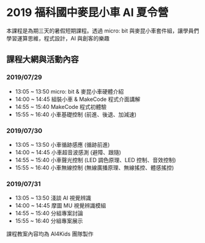 # 2019 福科國中麥昆小車 AI 夏令營

本課程是為期三天的暑假短期課程。透過 micro: bit 與麥昆小車套件組，讓學員們學習運算思維，程式設計，AI 與創客的樂趣

## 課程大網與活動內容

### 2019/07/29

- 13:05 ~ 13:50 micro: bit & 麥昆小車硬體介紹
- 14:00 ~ 14:45 組裝小車 & MakeCode 程式介面講解
- 14:55 ~ 15:40 MakeCode 程式初體驗
- 15:55 ~ 16:40 小車基礎控制 (前進、後退、加減速)

### 2019/07/30

- 13:05 ~ 13:50 小車循跡感應 (循跡前進)
- 14:00 ~ 14:45 小車超音波感測 (避障、跟隨)
- 14:55 ~ 15:40 小車聲光控制 (LED 調色原理、LED 控制、音效控制)
- 15:55 ~ 16:40 小車無線控制 (無線廣播原理、無線搖控、體感搖控)

### 2019/07/31

- 13:05 ~ 13:50 淺談 AI 視覺辨識
- 14:00 ~ 14:45 摩圖 MU 視覺辨識模組
- 14:55 ~ 15:40 分組專案討論
- 15:55 ~ 16:40 分組專案展示

課程教案內容均為 AI4Kids 團隊製作
